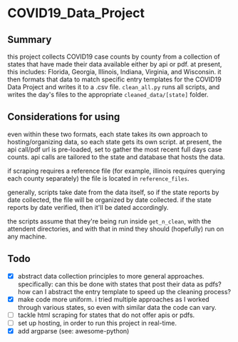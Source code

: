 # COVID19_Data_Project
## Summary
this project collects COVID19 case counts by county from a collection of states that have made their data available either by api or pdf. at present, this includes: Florida, Georgia, Illinois, Indiana, Virginia, and Wisconsin. it then formats that data to match specific entry templates for the COVID19 Data Project and writes it to a .csv file. `clean_all.py` runs all scripts, and writes the day's files to the appropriate `cleaned_data/[state]` folder.
## Considerations for using
even within these two formats, each state takes its own approach to hosting/organizing data, so each state gets its own script. at present, the api call/pdf url is pre-loaded, set to gather the most recent full days case counts. api calls are tailored to the state and database that hosts the data.

if scraping requires a reference file (for example, illinois requires querying each county separately) the file is located in `reference_files`. 

generally, scripts take date from the data itself, so if the state reports by date collected, the file will be organized by date collected. if the state reports by date verified, then it'll be dated accordingly.

the scripts assume that they're being run inside `get_n_clean`, with the attendent directories, and with that in mind they should (hopefully) run on any machine. 
## Todo
 
- [x] abstract data collection principles to more general approaches. specifically: can this be done with states that post their data as pdfs? how can I abstract the entry template to speed up the cleaning process? 
- [x] make code more uniform. i tried multiple approaches as I worked through various states, so even with similar data the code can vary.  
- [ ] tackle html scraping for states that do not offer apis or pdfs.  
- [ ] set up hosting, in order to run this project in real-time. 
- [x] add argparse (see: awesome-python)
